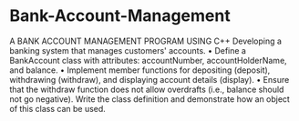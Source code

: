 # Bank-Account-Management
A BANK ACCOUNT MANAGEMENT PROGRAM USING C++
Developing a banking system that manages customers' accounts.
• Define a BankAccount class with attributes: accountNumber, accountHolderName,
and balance.
• Implement member functions for depositing (deposit), withdrawing (withdraw), and
displaying account details (display).
• Ensure that the withdraw function does not allow overdrafts (i.e., balance should not
go negative).
Write the class definition and demonstrate how an object of this class can be used.
